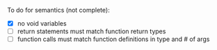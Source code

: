 To do for semantics (not complete):
- [x] no void variables
- [ ] return statements must match function return types
- [ ] function calls must match function definitions in type and # of args
